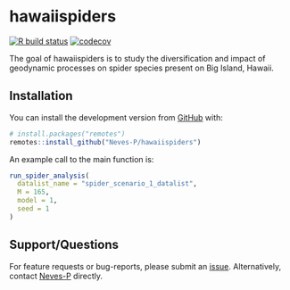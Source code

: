 
<!-- README.md is generated from README.Rmd. Please edit that file -->

# hawaiispiders

<!-- badges: start -->

[![R build
status](https://github.com/Neves-P/hawaiispiders/workflows/R-CMD-check/badge.svg)](https://github.com/Neves-P/hawaiispiders/actions)
[![codecov](https://codecov.io/gh/Neves-P/hawaiispiders/branch/master/graph/badge.svg?token=RXzIKuJ8wa)](https://codecov.io/gh/Neves-P/hawaiispiders)
<!-- badges: end -->

The goal of hawaiispiders is to study the diversification and impact of
geodynamic processes on spider species present on Big Island, Hawaii.

## Installation

You can install the development version from
[GitHub](https://github.com/) with:

``` r
# install.packages("remotes")
remotes::install_github("Neves-P/hawaiispiders")
```

An example call to the main function is:

``` r
run_spider_analysis(
  datalist_name = "spider_scenario_1_datalist",
  M = 165,
  model = 1,
  seed = 1
)
```

## Support/Questions

For feature requests or bug-reports, please submit an
[issue](https://github.com/Neves-P/hawaiispiders/issues/new).
Alternatively, contact [Neves-P](https://github.com/Neves-P) directly.
